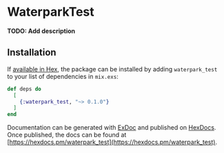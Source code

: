 # WaterparkTest

**TODO: Add description**

## Installation

If [available in Hex](https://hex.pm/docs/publish), the package can be installed
by adding `waterpark_test` to your list of dependencies in `mix.exs`:

```elixir
def deps do
  [
    {:waterpark_test, "~> 0.1.0"}
  ]
end
```

Documentation can be generated with [ExDoc](https://github.com/elixir-lang/ex_doc)
and published on [HexDocs](https://hexdocs.pm). Once published, the docs can
be found at [https://hexdocs.pm/waterpark_test](https://hexdocs.pm/waterpark_test).


